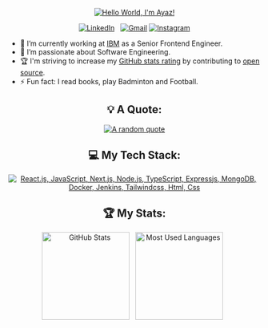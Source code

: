 <div align="center">

[![Hello World, I'm Ayaz!](assets/banner.png)](https://github.com/AyazMahmood10/)


[![LinkedIn](https://skillicons.dev/icons?i=linkedin)](https://www.linkedin.com/in/ayaz-mahmood-10) &nbsp;
[![Gmail](https://skillicons.dev/icons?i=gmail)](mailto:ayazmahmood0015@gmail.com?subject=Hello%20Ayaz,%20From%20Github)
[![Instagram](https://skillicons.dev/icons?i=instagram)](https://www.instagram.com/_ayazmahmood_)


</div>

- 🔭 I’m currently working at [IBM](https://www.linkedin.com/company/ibm/) as a Senior Frontend Engineer.
- 🌱 I’m passionate about Software Engineering.
- 🏆 I'm striving to increase my [GitHub stats rating](#🏆-my-stats) by contributing to [open source](https://opensource.com/resources/what-open-source).
- ⚡ Fun fact: I read books, play Badminton and Football.

<div align="center">

## 💡 A Quote:

[![A random quote](https://quotes-github-readme.vercel.app/api?type=horizontal&theme=dark)](https://github.com/piyushsuthar/github-readme-quotes)

## 💻 My Tech Stack:

[![React.js, JavaScript, Next.js, Node.js, TypeScript, Expressjs, MongoDB, Docker, Jenkins, Tailwindcss, Html, Css](https://skillicons.dev/icons?i=react,js,next,nodejs,ts,express,mongodb,docker,jenkins,tailwind,html,css)](https://skillicons.dev)



## 🏆 My Stats:

<p>
    <img height=175 alt="GitHub Stats" src="https://github-readme-stats.vercel.app/api?username=AyazMahmood10&show_icons=true&count_private=true&theme=dark" />&nbsp;&nbsp;
    <img height=175 alt="Most Used Languages" src="https://github-readme-stats.vercel.app/api/top-langs/?username=AyazMahmood10&layout=compact&theme=dark" />&nbsp;&nbsp;
</p>

</div>
